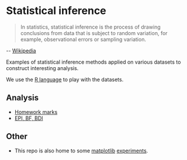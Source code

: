# Statistical inference

> In statistics, statistical inference is the process of drawing conclusions from data that is subject to random variation, for example, observational errors or sampling variation.

-- [Wikipedia](https://en.wikipedia.org/wiki/Statistical_inference)

Examples of statistical inference methods applied on various datasets to construct interesting analysis.

We use the [R language](http://www.r-project.org) to play with the datasets.

## Analysis

* [Homework marks](https://github.com/thibaudcolas/statistical-inference/blob/master/marks/marks-data.md)
* [EPI, BF, BDI](https://github.com/thibaudcolas/statistical-inference/blob/master/epi-bf-bdi/epi-bf-bdi-data.md)

## Other

- This repo is also home to some [matplotlib](http://matplotlib.org/) [experiments](https://github.com/thibaudcolas/statistical-inference/blob/master/matplotlib/).
